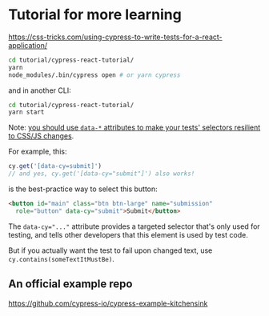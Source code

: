 # Tutorial for more learning

<https://css-tricks.com/using-cypress-to-write-tests-for-a-react-application/>

```bash
cd tutorial/cypress-react-tutorial/
yarn
node_modules/.bin/cypress open # or yarn cypress
```

and in another CLI:

```bash
cd tutorial/cypress-react-tutorial/
yarn start
```

Note: [you should use `data-*` attributes to make your tests' selectors resilient to CSS/JS changes](https://docs.cypress.io/guides/references/best-practices.html#Selecting-Elements).

For example, this:

```js
cy.get('[data-cy=submit]')
// and yes, cy.get('[data-cy="submit"]') also works!
```

is the best-practice way to select this button:

```html
<button id="main" class="btn btn-large" name="submission"
  role="button" data-cy="submit">Submit</button>
```

The `data-cy="..."` attribute provides a targeted selector that's only used for testing, and tells other developers that this element is used by test code.

But if you actually want the test to fail upon changed text, use `cy.contains(someTextItMustBe)`.

## An official example repo

<https://github.com/cypress-io/cypress-example-kitchensink>
